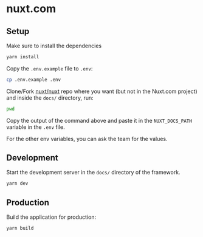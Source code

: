 # nuxt.com

## Setup

Make sure to install the dependencies

```bash
yarn install
```

Copy the `.env.example` file to `.env`:

```bash
cp .env.example .env
```

Clone/Fork [nuxt/nuxt](https://github.com/nuxt/nuxt) repo where you want (but not in the Nuxt.com project) and inside the `docs/` directory, run:

```bash
pwd
```

Copy the output of the command above and paste it in the `NUXT_DOCS_PATH` variable in the `.env` file.

For the other env variables, you can ask the team for the values.

## Development

Start the development server in the `docs/` directory of the framework.

```bash
yarn dev
```

## Production

Build the application for production:

```bash
yarn build
```
